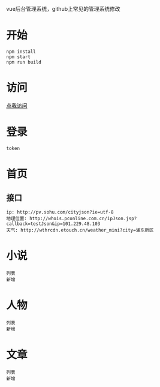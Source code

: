 vue后台管理系统，github上常见的管理系统修改
# 开始
    npm install
    npm start
    npm run build

# 访问
  [点我访问](https://liuer1211.github.io/soft/soft/web-admin/dist/)

# 登录
    token

# 首页
## 接口
    ip: http://pv.sohu.com/cityjson?ie=utf-8
    地理位置: http://whois.pconline.com.cn/ipJson.jsp?callback=testJson&ip=101.229.48.103
    天气: http://wthrcdn.etouch.cn/weather_mini?city=浦东新区

# 小说
    列表
    新增

# 人物
    列表
    新增

# 文章
    列表
    新增

    